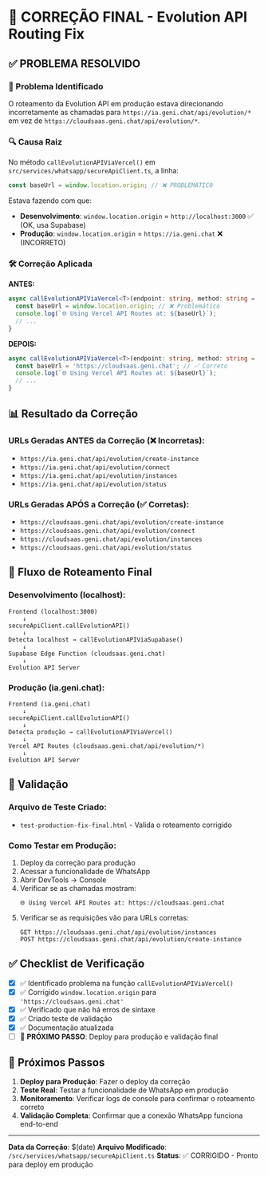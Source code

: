 # 🔧 CORREÇÃO FINAL - Evolution API Routing Fix

## ✅ PROBLEMA RESOLVIDO

### 🎯 Problema Identificado
O roteamento da Evolution API em produção estava direcionando incorretamente as chamadas para `https://ia.geni.chat/api/evolution/*` em vez de `https://cloudsaas.geni.chat/api/evolution/*`.

### 🔍 Causa Raiz
No método `callEvolutionAPIViaVercel()` em `src/services/whatsapp/secureApiClient.ts`, a linha:
```typescript
const baseUrl = window.location.origin; // ❌ PROBLEMÁTICO
```

Estava fazendo com que:
- **Desenvolvimento**: `window.location.origin` = `http://localhost:3000` ✅ (OK, usa Supabase)
- **Produção**: `window.location.origin` = `https://ia.geni.chat` ❌ (INCORRETO)

### 🛠️ Correção Aplicada

**ANTES:**
```typescript
async callEvolutionAPIViaVercel<T>(endpoint: string, method: string = 'GET', data?: any): Promise<T> {
  const baseUrl = window.location.origin; // ❌ Problemático
  console.log(`🌐 Using Vercel API Routes at: ${baseUrl}`);
  // ...
}
```

**DEPOIS:**
```typescript
async callEvolutionAPIViaVercel<T>(endpoint: string, method: string = 'GET', data?: any): Promise<T> {
  const baseUrl = 'https://cloudsaas.geni.chat'; // ✅ Correto
  console.log(`🌐 Using Vercel API Routes at: ${baseUrl}`);
  // ...
}
```

## 📊 Resultado da Correção

### URLs Geradas ANTES da Correção (❌ Incorretas):
- `https://ia.geni.chat/api/evolution/create-instance`
- `https://ia.geni.chat/api/evolution/connect`
- `https://ia.geni.chat/api/evolution/instances`
- `https://ia.geni.chat/api/evolution/status`

### URLs Geradas APÓS a Correção (✅ Corretas):
- `https://cloudsaas.geni.chat/api/evolution/create-instance`
- `https://cloudsaas.geni.chat/api/evolution/connect`
- `https://cloudsaas.geni.chat/api/evolution/instances`
- `https://cloudsaas.geni.chat/api/evolution/status`

## 🎯 Fluxo de Roteamento Final

### Desenvolvimento (localhost):
```
Frontend (localhost:3000) 
    ↓
secureApiClient.callEvolutionAPI() 
    ↓
Detecta localhost → callEvolutionAPIViaSupabase()
    ↓
Supabase Edge Function (cloudsaas.geni.chat)
    ↓
Evolution API Server
```

### Produção (ia.geni.chat):
```
Frontend (ia.geni.chat) 
    ↓
secureApiClient.callEvolutionAPI() 
    ↓
Detecta produção → callEvolutionAPIViaVercel()
    ↓
Vercel API Routes (cloudsaas.geni.chat/api/evolution/*)
    ↓
Evolution API Server
```

## 🧪 Validação

### Arquivo de Teste Criado:
- `test-production-fix-final.html` - Valida o roteamento corrigido

### Como Testar em Produção:
1. Deploy da correção para produção
2. Acessar a funcionalidade de WhatsApp
3. Abrir DevTools → Console
4. Verificar se as chamadas mostram:
   ```
   🌐 Using Vercel API Routes at: https://cloudsaas.geni.chat
   ```
5. Verificar se as requisições vão para URLs corretas:
   ```
   GET https://cloudsaas.geni.chat/api/evolution/instances
   POST https://cloudsaas.geni.chat/api/evolution/create-instance
   ```

## ✅ Checklist de Verificação

- [x] ✅ Identificado problema na função `callEvolutionAPIViaVercel()`
- [x] ✅ Corrigido `window.location.origin` para `'https://cloudsaas.geni.chat'`
- [x] ✅ Verificado que não há erros de sintaxe
- [x] ✅ Criado teste de validação
- [x] ✅ Documentação atualizada
- [ ] 🔄 **PRÓXIMO PASSO**: Deploy para produção e validação final

## 🚀 Próximos Passos

1. **Deploy para Produção**: Fazer o deploy da correção
2. **Teste Real**: Testar a funcionalidade de WhatsApp em produção
3. **Monitoramento**: Verificar logs de console para confirmar o roteamento correto
4. **Validação Completa**: Confirmar que a conexão WhatsApp funciona end-to-end

---

**Data da Correção**: $(date)
**Arquivo Modificado**: `/src/services/whatsapp/secureApiClient.ts`
**Status**: ✅ CORRIGIDO - Pronto para deploy em produção
